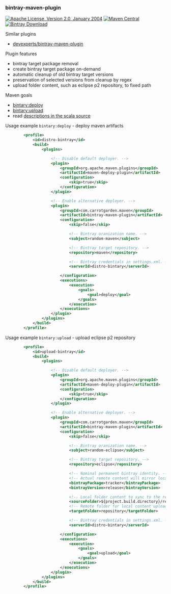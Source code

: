 
### bintray-maven-plugin

[![Apache License, Version 2.0, January 2004](https://img.shields.io/github/license/mojohaus/versions-maven-plugin.svg?label=License)](http://www.apache.org/licenses/)
[![Maven Central](https://maven-badges.herokuapp.com/maven-central/com.carrotgarden.maven/bintray-maven-plugin/badge.svg?style=plastic)](https://maven-badges.herokuapp.com/maven-central/com.carrotgarden.maven/bintray-maven-plugin)
[![Bintray Download](https://api.bintray.com/packages/random-maven/maven/bintray-maven-plugin/images/download.svg) ](https://bintray.com/random-maven/maven/bintray-maven-plugin/_latestVersion)

Similar plugins
* [devexperts/bintray-maven-plugin](https://github.com/Devexperts/bintray-maven-plugin)

Plugin features
* bintray target package removal
* create bintray target package on-demand
* automatic cleanup of old bintray target versions
* preservation of selected versions from cleanup by regex
* upload folder content, such as eclipse p2 repository, to fixed path

Maven goals
* [bintary:deploy](https://random-maven.github.io/bintray-maven-plugin/deploy-mojo.html)
* [bintary:upload](https://random-maven.github.io/bintray-maven-plugin/upload-mojo.html)
* read [descriptions in the scala source](https://github.com/random-maven/bintray-maven-plugin/tree/master/src/main/scala/com/carrotgarden/maven/bintray) 

Usage example `bintary:deploy` - deploy maven artifacts
```xml
        <profile>
            <id>distro-bintray</id>
            <build>
                <plugins>

                    <!-- Disable default deployer. -->
                    <plugin>
                        <groupId>org.apache.maven.plugins</groupId>
                        <artifactId>maven-deploy-plugin</artifactId>
                        <configuration>
                            <skip>true</skip>
                        </configuration>
                    </plugin>

                    <!-- Enable alternative deployer. -->
                    <plugin>
                        <groupId>com.carrotgarden.maven</groupId>
                        <artifactId>bintray-maven-plugin</artifactId>
                        <configuration>
                            <skip>false</skip>

                            <!-- Bintray oranization name. -->
                            <subject>random-maven</subject>

                            <!-- Bintray target repository. -->
                            <repository>maven</repository>

                            <!-- Bintray credentials in settings.xml. -->
                            <serverId>distro-bintary</serverId>

                        </configuration>
                        <executions>
                            <execution>
                                <goals>
                                    <goal>deploy</goal>
                                </goals>
                            </execution>
                        </executions>
                    </plugin>
                </plugins>
            </build>
        </profile>
```

Usage example `bintary:upload` - upload eclipse p2 repository
```xml
        <profile>
            <id>upload-bintray</id>
            <build>
                <plugins>

                    <!-- Disable default deployer. -->
                    <plugin>
                        <groupId>org.apache.maven.plugins</groupId>
                        <artifactId>maven-deploy-plugin</artifactId>
                        <configuration>
                            <skip>true</skip>
                        </configuration>
                    </plugin>

                    <!-- Enable alternative deployer. -->
                    <plugin>
                        <groupId>com.carrotgarden.maven</groupId>
                        <artifactId>bintray-maven-plugin</artifactId>
                        <configuration>
                            <skip>false</skip>

                            <!-- Bintray oranization name. -->
                            <subject>random-eclipse</subject>

                            <!-- Bintray target repository. -->
                            <repository>eclipse</repository>

                            <!-- Nominal permanent bintray identity. -->
                            <!-- Actual remote content will mirror local dir. -->
                            <bintrayPackage>tracker</bintrayPackage>
                            <bintrayVersion>release</bintrayVersion>

                            <!-- Local folder content to sync to the remote repo. -->
                            <sourceFolder>${project.build.directory}/repository</sourceFolder>
                            <!-- Remote folder for local content upload, relative path. -->
                            <targetFolder>repository</targetFolder>

                            <!-- Bintray credentials in settings.xml. -->
                            <serverId>distro-bintary</serverId>

                        </configuration>
                        <executions>
                            <execution>
                                <goals>
                                    <goal>upload</goal>
                                </goals>
                            </execution>
                        </executions>
                    </plugin>
                </plugins>
            </build>
        </profile>
```
